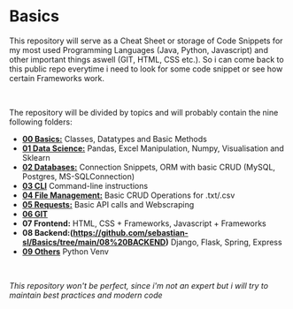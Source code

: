 # Basics

This repository will serve as a Cheat Sheet or storage of Code Snippets for my most used Programming Languages (Java, Python, Javascript) and other important things aswell (GIT, HTML, CSS etc.). So i can come back to this public repo everytime i need to look for some code snippet or see how certain Frameworks work.  

&nbsp;

The repository will be divided by topics and will probably contain the nine following folders:

* **[00 Basics:](https://github.com/sebastian-sl/Basics/tree/main/00%20BASICS)** Classes, Datatypes and Basic Methods
* **[01 Data Science:](https://github.com/sebastian-sl/Basics/tree/main/01%20DATA%20SCIENCE)** Pandas, Excel Manipulation, Numpy, Visualisation and Sklearn
* **[02 Databases:](https://github.com/sebastian-sl/Basics/tree/main/02%20DATABASES)** Connection Snippets, ORM with basic CRUD (MySQL, Postgres, MS-SQLConnection)
* **[03 CLI](https://github.com/sebastian-sl/Basics/tree/main/03%20CLI)** Command-line instructions
* **[04 File Management:](https://github.com/sebastian-sl/Basics/tree/main/04%20FILE%20MANAGEMENT)** Basic CRUD Operations for .txt/.csv
* **[05 Requests:](https://github.com/sebastian-sl/Basics/tree/main/05%20REQUESTS)** Basic API calls and Webscraping
* **[06 GIT](https://github.com/sebastian-sl/Basics/tree/main/06%20GIT)**
* **07 Frontend:** HTML, CSS + Frameworks, Javascript + Frameworks
* **08 Backend:(https://github.com/sebastian-sl/Basics/tree/main/08%20BACKEND)** Django, Flask, Spring, Express
* **[09 Others](https://github.com/sebastian-sl/Basics/tree/main/09%20OTHERS)**  Python Venv

&nbsp;

*This repository won't be perfect, since i'm not an expert but i will try to maintain best practices and modern code*
